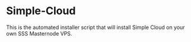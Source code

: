 # Simple-Cloud

This is the automated installer script that will install Simple Cloud on your own SSS Masternode VPS. 
